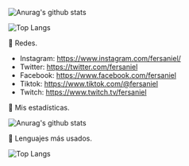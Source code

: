 ![Anurag's github stats](https://github-readme-stats.vercel.app/api?username=karlbehrensg&count_private=true&show_icons=true&theme=solarized-dark)

![Top Langs](https://github-readme-stats.vercel.app/api/top-langs/?username=karlbehrensg&theme=solarized-dark&layout=compact)


<!--
**danielfernandezsanchez/danielfernandezsanchez** is a ✨ _special_ ✨ repository because its `README.md` (this file) appears on your GitHub profile.

Here are some ideas to get you started:

- 🔭 I’m currently working on ...
- 🌱 I’m currently learning ...
- 👯 I’m looking to collaborate on ...
- 🤔 I’m looking for help with ...
- 💬 Ask me about ...
- 📫 How to reach me: ...
- 😄 Pronouns: ...
- ⚡ Fun fact: ...
-->

💬 Redes.

- Instagram: https://www.instagram.com/fersaniel/ 
- Twitter: https://twitter.com/fersaniel
- Facebook: https://www.facebook.com/fersaniel
- Tiktok: https://www.tiktok.com/@fersaniel
- Twitch: https://www.twitch.tv/fersaniel

🤔 Mis estadísticas.

![Anurag's github stats](https://github-readme-stats.vercel.app/api?username=danielfernandezsanchez&count_private=true&show_icons=true&theme=solarized-dark)

📝 Lenguajes más usados.

![Top Langs](https://github-readme-stats.vercel.app/api/top-langs/?username=danielfernandezsanchez&theme=solarized-dark&layout=compact)
